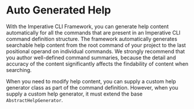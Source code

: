 # Auto Generated Help
With the Imperative CLI Framework, you can generate help content automatically for all the commands that are present in an Imperative CLI command definition structure. The framework automatically generates searchable help content from the root command of your project to the last positional operand on individual commands. We strongly recommend that you author well-defined command summaries, because the detail and accuracy of the content significantly affects the findability of content when searching.

When you need to modify help content, you can supply a custom help generator class as part of the command definition. However, when you supply a custom help generator, it must extend the base `AbstractHelpGenerator`.

